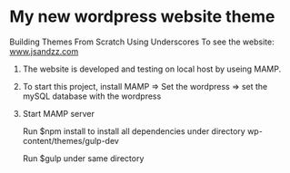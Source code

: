 # My new wordpress website theme

Building Themes From Scratch Using Underscores
To see the website: www.jsandzz.com

1. The website is developed and testing on local host by useing MAMP. 

2. To start this project, install MAMP => Set the wordpress => set the mySQL database with the wordpress 

3. Start MAMP server

   Run $npm install to install all dependencies under directory wp-content/themes/gulp-dev

   Run $gulp under same directory